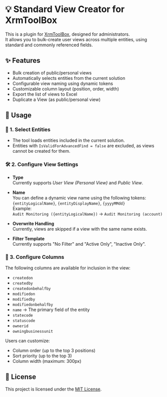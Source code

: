 ﻿# 💡 Standard View Creator for XrmToolBox

This is a plugin for [XrmToolBox](https://www.xrmtoolbox.com/), designed for administrators.  
It allows you to bulk-create user views across multiple entities, using standard and commonly referenced fields.

## ✨ Features

- Bulk creation of public/personal views
- Automatically selects entities from the current solution
- Configurable view naming using dynamic tokens
- Customizable column layout (position, order, width)
- Export the list of views to Excel
- Duplicate a View (as public/personal view)

## 🧭 Usage

### 🧩 1. Select Entities
- The tool loads entities included in the current solution.
- Entities with `IsValidForAdvancedFind = false` are excluded, as views cannot be created for them.

### 🛠️ 2. Configure View Settings

- **Type**  
  Currently supports *User View (Personal View)* and *Public View*.  

- **Name**  
  You can define a dynamic view name using the following tokens:  
  `{entityLogicalName}`, `{entityDisplayName}`, `{yyyyMMdd}`  
  Example:  
  `Audit Monitoring ({entityLogicalName})` → `Audit Monitoring (account)`

- **Overwrite Handling**  
  Currently, views are skipped if a view with the same name exists.  

- **Filter Template**  
  Currently supports "No Filter" and "Active Only", "Inactive Only".  

### 🧮 3. Configure Columns

The following columns are available for inclusion in the view:

- `createdon`
- `createdby`
- `createdonbehalfby`
- `modifiedon`
- `modifiedby`
- `modifiedonbehalfby`
- `name` → The primary field of the entity
- `statecode`
- `statuscode`
- `ownerid`
- `owningbusinessunit`

Users can customize:

- Column order (up to the top 3 positions)
- Sort priority (up to the top 3)
- Column width (maximum: 300px)

## 📄 License

This project is licensed under the [MIT License](./LICENSE).